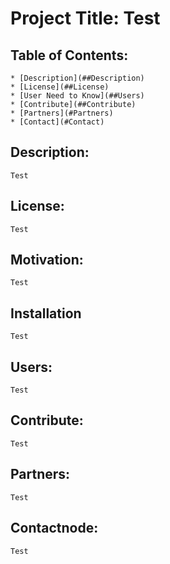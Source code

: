 
    
 # Project Title: Test
    
    
 ## Table of Contents:
    * [Description](##Description)
    * [License](##License)
    * [User Need to Know](##Users)
    * [Contribute](##Contribute)
    * [Partners](#Partners)
    * [Contact](#Contact)

    
 ## Description: 
    Test 

    
 ## License:
    Test

    
 ## Motivation: 
    Test

    
 ## Installation
    Test
   
    
 ## Users: 
    Test
    
    
 ## Contribute: 
    Test
   
    
 ## Partners: 
    Test 
   
    
 ## Contactnode: 
    Test 
    